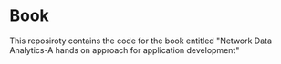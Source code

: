 # Book
This reposiroty contains the code for the book entitled "Network Data Analytics-A hands on approach for application development"
